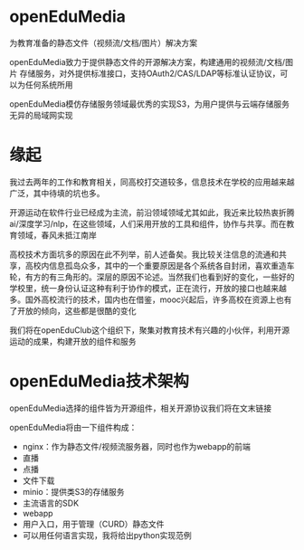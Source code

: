 # openEduMedia
为教育准备的静态文件（视频流/文档/图片）解决方案

openEduMedia致力于提供静态文件的开源解决方案，构建通用的视频流/文档/图片 存储服务，对外提供标准接口，支持OAuth2/CAS/LDAP等标准认证协议，可以为任何系统所用

openEduMedia模仿存储服务领域最优秀的实现S3，为用户提供与云端存储服务无异的局域网实现

# 缘起
我过去两年的工作和教育相关，同高校打交道较多，信息技术在学校的应用越来越广泛，其中待填的坑也多。

开源运动在软件行业已经成为主流，前沿领域领域尤其如此，我近来比较热衷折腾ai/深度学习/nlp，在这些领域，人们采用开放的工具和组件，协作与共享。而在教育领域，春风未抵江南岸

高校技术方面坑多的原因在此不列举，前人述备矣。我比较关注信息的流通和共享，高校内信息孤岛众多，其中的一个重要原因是各个系统各自封闭，喜欢重造车轮，有方的有三角形的。深层的原因不论述。当然我们也看到好的变化，一些好的学校里，统一身份认证这种有利于协作的模式，正在流行，开放的接口也越来越多。国外高校流行的技术，国内也在借鉴，mooc兴起后，许多高校在资源上也有了开放的倾向，这些都是很酷的变化

我们将在openEduClub这个组织下，聚集对教育技术有兴趣的小伙伴，利用开源运动的成果，构建开放的组件和服务

# openEduMedia技术架构
openEduMedia选择的组件皆为开源组件，相关开源协议我们将在文末链接

openEduMedia将由一下组件构成：

*  nginx：作为静态文件/视频流服务器，同时也作为webapp的前端
  *  直播
  *  点播
  *  文件下载
*  minio：提供类S3的存储服务
  *  主流语言的SDK
*  webapp
  *  用户入口，用于管理（CURD）静态文件
  *  可以用任何语言实现，我将给出python实现范例
